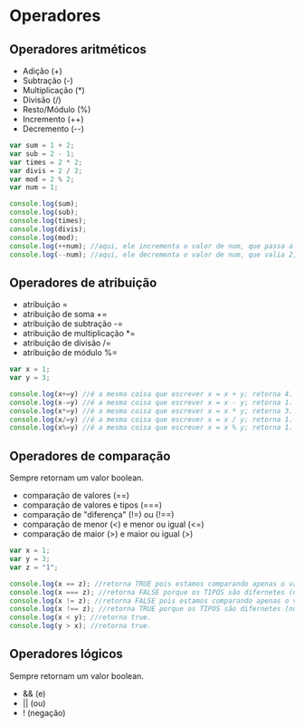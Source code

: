# Operadores

## Operadores aritméticos

- Adição (+)
- Subtração (-)
- Multiplicação (*)
- Divisão (/)
- Resto/Módulo (%)
- Incremento (++)
- Decremento (--)

```javascript
var sum = 1 + 2;
var sub = 2 - 1;
var times = 2 * 2;
var divis = 2 / 2;
var mod = 2 % 2;
var num = 1;

console.log(sum);
console.log(sub);
console.log(times);
console.log(divis);
console.log(mod);
console.log(++num); //aqui, ele incrementa o valor de num, que passa a ser 2. se fosse num++, ele só acontece o incremento depois de chamar o num novamente. 
console.log(--num); //aqui, ele decrementa o valor de num, que valia 2, agora volta a valer 1. se fosse num--, ele só acontece o decremento depois de chamar o num novamente. 
```

## Operadores de atribuição

- atribuição = 
- atribuição de soma += 
- atribuição de subtração -=
- atribuição de multiplicação *=
- atribuição de divisão /=
- atribuição de módulo %=

```javascript
var x = 1;
var y = 3;

console.log(x+=y) //é a mesma coisa que escrever x = x + y; retorna 4. agora x vale 4.
console.log(x-=y) //é a mesma coisa que escrever x = x - y; retorna 1. agora x vale 1.
console.log(x*=y) //é a mesma coisa que escrever x = x * y; retorna 3. agora x vale 3.
console.log(x/=y) //é a mesma coisa que escrever x = x / y; retorna 1. agora x vale 1.
console.log(x%=y) //é a mesma coisa que escrever x = x % y; retorna 1. agora x vale 1.
```


## Operadores de comparação

Sempre retornam um valor boolean.

- comparação de valores (==)
- comparação de valores e tipos (===)
- comparação de "diferença" (!=) ou (!==)
- comparação de menor (<) e menor ou igual (<=)
- comparação de maior (>) e maior ou igual (>)

```javascript
var x = 1;
var y = 3;
var z = "1";

console.log(x == z); //retorna TRUE pois estamos comparando apenas o valor, não o tipo.
console.log(x === z); //retorna FALSE porque os TIPOS são difernetes (number e string).
console.log(x != z); //retorna FALSE pois estamos comparando apenas o valor, não o tipo.
console.log(x !== z); //retorna TRUE porque os TIPOS são difernetes (number e string).
console.log(x < y); //retorna true.
console.log(y > x); //retorna true.
```

## Operadores lógicos

Sempre retornam um valor boolean.

- && (e)
- || (ou)
- ! (negação)
